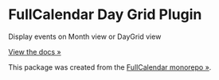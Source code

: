 
# FullCalendar Day Grid Plugin

Display events on Month view or DayGrid view

[View the docs &raquo;](https://fullcalendar.io/docs/month-view)

This package was created from the [FullCalendar monorepo &raquo;](https://github.com/fullcalendar/fullcalendar).
